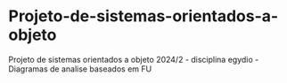# Projeto-de-sistemas-orientados-a-objeto
Projeto de sistemas orientados a objeto 2024/2 - disciplina egydio - Diagramas de analise baseados em FU
